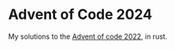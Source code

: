 # Advent of Code 2024

My solutions to the [Advent of code 2022](https://adventofcode.com/2024), in rust.